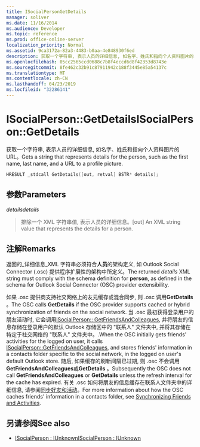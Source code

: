 ```yaml
---
title: ISocialPersonGetDetails
manager: soliver
ms.date: 11/16/2014
ms.audience: Developer
ms.topic: reference
ms.prod: office-online-server
localization_priority: Normal
ms.assetid: 9ca3172a-82a3-4483-b0aa-4e848930f6ed
description: 获取一个字符串, 表示人员的详细信息, 如名字、姓氏和指向个人资料图片的 URL。
ms.openlocfilehash: 05cc2565ccd0688c7b8f4eccd6d8f42353d8743e
ms.sourcegitcommit: 8fe462c32b91c87911942c188f3445e85a54137c
ms.translationtype: MT
ms.contentlocale: zh-CN
ms.lasthandoff: 04/23/2019
ms.locfileid: "32286141"
---
```

# <a name="isocialpersongetdetails"></a><span data-ttu-id="bb586-103">ISocialPerson::GetDetails</span><span class="sxs-lookup"><span data-stu-id="bb586-103">ISocialPerson::GetDetails</span></span>

<span data-ttu-id="bb586-104">获取一个字符串, 表示人员的详细信息, 如名字、姓氏和指向个人资料图片的 URL。</span><span class="sxs-lookup"><span data-stu-id="bb586-104">Gets a string that represents details for the person, such as the first name, last name, and a URL to a profile picture.</span></span> 
  
```cpp
HRESULT _stdcall GetDetails([out, retval] BSTR* details);
```

## <a name="parameters"></a><span data-ttu-id="bb586-105">参数</span><span class="sxs-lookup"><span data-stu-id="bb586-105">Parameters</span></span>

<span data-ttu-id="bb586-106">_details_</span><span class="sxs-lookup"><span data-stu-id="bb586-106">_details_</span></span>
  
> <span data-ttu-id="bb586-107">排除一个 XML 字符串值, 表示人员的详细信息。</span><span class="sxs-lookup"><span data-stu-id="bb586-107">[out] An XML string value that represents the details for a person.</span></span>
    
## <a name="remarks"></a><span data-ttu-id="bb586-108">注解</span><span class="sxs-lookup"><span data-stu-id="bb586-108">Remarks</span></span>

<span data-ttu-id="bb586-109">返回的_详细信息_XML 字符串必须符合**人员**的架构定义, 如 Outlook Social Connector (.osc) 提供程序扩展性的架构中所定义。</span><span class="sxs-lookup"><span data-stu-id="bb586-109">The returned  _details_ XML string must comply with the schema definition for **person**, as defined in the schema for Outlook Social Connector (OSC) provider extensibility.</span></span>
  
<span data-ttu-id="bb586-110">如果 .osc 提供商支持社交网络上的友元缓存或混合同步, 则 .osc 调用**GetDetails** 。</span><span class="sxs-lookup"><span data-stu-id="bb586-110">The OSC calls **GetDetails** if the OSC provider supports cached or hybrid synchronization of friends on the social network.</span></span> <span data-ttu-id="bb586-111">当 .osc 最初获得登录用户的朋友活动时, 它会调用[ISocialPerson:: GetFriendsAndColleagues](isocialperson-getfriendsandcolleagues.md), 并将朋友的信息存储在登录用户的默认 Outlook 存储区中的 "联系人" 文件夹中, 并将其存储在特定于社交网络的 "联系人" 文件夹中。.</span><span class="sxs-lookup"><span data-stu-id="bb586-111">When the OSC initially gets friends' activities for the logged on user, it calls [ISocialPerson::GetFriendsAndColleagues](isocialperson-getfriendsandcolleagues.md), and stores friends' information in a contacts folder specific to the social network, in the logged on user's default Outlook store.</span></span> <span data-ttu-id="bb586-112">随后, 如果缓存的刷新间隔已过期, 则 .osc 不会调用**GetFriendsAndColleagues**或**GetDetails** 。</span><span class="sxs-lookup"><span data-stu-id="bb586-112">Subsequently the OSC does not call **GetFriendsAndColleagues** or **GetDetails** unless the refresh interval for the cache has expired.</span></span> <span data-ttu-id="bb586-113">有关 .osc 如何将朋友的信息缓存在联系人文件夹中的详细信息, 请参阅[同步好友和活动](synchronizing-friends-and-activities.md)。</span><span class="sxs-lookup"><span data-stu-id="bb586-113">For more information about how the OSC caches friends' information in a contacts folder, see [Synchronizing Friends and Activities](synchronizing-friends-and-activities.md).</span></span>
  
## <a name="see-also"></a><span data-ttu-id="bb586-114">另请参阅</span><span class="sxs-lookup"><span data-stu-id="bb586-114">See also</span></span>

- [<span data-ttu-id="bb586-115">ISocialPerson : IUnknown</span><span class="sxs-lookup"><span data-stu-id="bb586-115">ISocialPerson : IUnknown</span></span>](isocialpersoniunknown.md)

